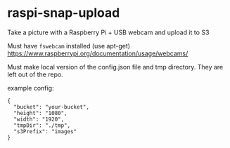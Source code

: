 # raspi-snap-upload
Take a picture with a Raspberry Pi + USB webcam and upload it to S3

Must have `fswebcam` installed (use apt-get) https://www.raspberrypi.org/documentation/usage/webcams/

Must make local version of the config.json file and tmp directory. They are left out of the repo.

example config:
```
{
  "bucket": "your-bucket",
  "height": "1080",
  "width": "1920",
  "tmpDir": "./tmp",
  "s3Prefix": "images"
}
```
